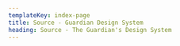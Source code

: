 ```yaml
---
templateKey: index-page
title: Source - Guardian Design System
heading: Source - The Guardian's Design System
---
```


